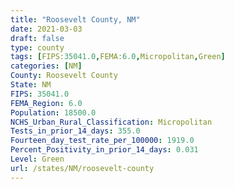 ```yaml
---
title: "Roosevelt County, NM"
date: 2021-03-03
draft: false
type: county
tags: [FIPS:35041.0,FEMA:6.0,Micropolitan,Green]
categories: [NM]
County: Roosevelt County
State: NM
FIPS: 35041.0
FEMA_Region: 6.0
Population: 18500.0
NCHS_Urban_Rural_Classification: Micropolitan
Tests_in_prior_14_days: 355.0
Fourteen_day_test_rate_per_100000: 1919.0
Percent_Positivity_in_prior_14_days: 0.031
Level: Green
url: /states/NM/roosevelt-county
---
```



